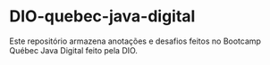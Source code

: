 # DIO-quebec-java-digital
Este repositório armazena anotações e desafios feitos no Bootcamp Québec Java Digital feito pela DIO.
